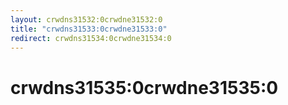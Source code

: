 ```yaml
---
layout: crwdns31532:0crwdne31532:0
title: "crwdns31533:0crwdne31533:0"
redirect: crwdns31534:0crwdne31534:0
---
```



<h1>crwdns31535:0crwdne31535:0</h1>
